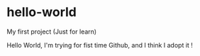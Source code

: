 # hello-world
My first project (Just for learn)

Hello World, I'm trying for fist time Github, and I think I adopt it !
